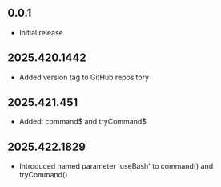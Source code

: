 ## 0.0.1

 - Initial release

## 2025.420.1442

- Added version tag to GitHub repository

## 2025.421.451

- Added: command$ and tryCommand$

## 2025.422.1829

- Introduced named parameter 'useBash' to command() and tryCommand()
